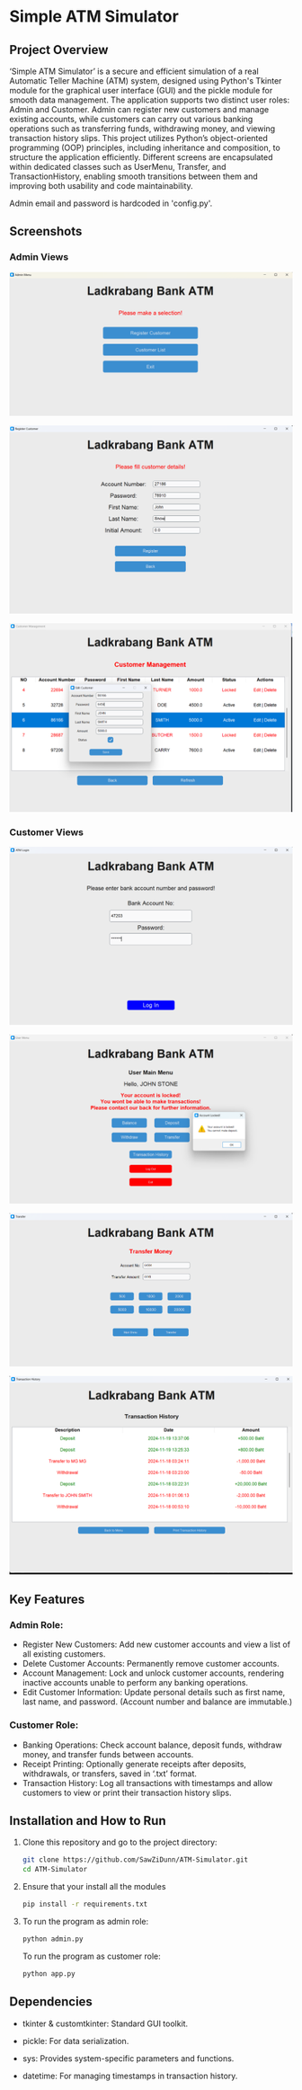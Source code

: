 # Simple ATM Simulator

## Project Overview

‘Simple ATM Simulator’ is a secure and efficient simulation of a real Automatic Teller Machine (ATM) system, designed using Python's Tkinter module for the graphical user interface (GUI) and the pickle module for smooth data management. The application supports two distinct user roles: Admin and Customer. Admin can register new customers and manage existing accounts, while customers can carry out various banking operations such as transferring funds, withdrawing money, and viewing transaction history slips.
This project utilizes Python’s object-oriented programming (OOP) principles, including inheritance and composition, to structure the application efficiently. Different screens are encapsulated within dedicated classes such as UserMenu, Transfer, and TransactionHistory, enabling smooth transitions between them and improving both usability and code maintainability.

Admin email and password is hardcoded in 'config.py'.

## Screenshots

### Admin Views

![Menu Page](./imgs/no1.png)

![Register a new customer](./imgs/no2.png)

![Customer Management](./imgs/no3.png)

### Customer Views

![Log In](./imgs/no4.png)

![Menu Page](./imgs/no5.png)

![Transfer](./imgs/no6.png)

![Transaction History](./imgs/no7.png)

## Key Features

### Admin Role:

-   Register New Customers: Add new customer accounts and view a list of all existing customers.
-   Delete Customer Accounts: Permanently remove customer accounts.
-   Account Management: Lock and unlock customer accounts, rendering inactive accounts unable to perform any banking operations.
-   Edit Customer Information: Update personal details such as first name, last name, and password. (Account number and balance are immutable.)

### Customer Role:

-   Banking Operations: Check account balance, deposit funds, withdraw money, and transfer funds between accounts.
-   Receipt Printing: Optionally generate receipts after deposits, withdrawals, or transfers, saved in ‘.txt’ format.
-   Transaction History: Log all transactions with timestamps and allow customers to view or print their transaction history slips.

## Installation and How to Run

1. Clone this repository and go to the project directory:

    ```bash
    git clone https://github.com/SawZiDunn/ATM-Simulator.git
    cd ATM-Simulator
    ```

2. Ensure that your install all the modules

    ```bash
    pip install -r requirements.txt
    ```

3. To run the program as admin role:

    ```bash
    python admin.py
    ```

    To run the program as customer role:

    ```bash
    python app.py
    ```

## Dependencies

-   tkinter & customtkinter: Standard GUI toolkit.

-   pickle: For data serialization.

-   sys: Provides system-specific parameters and functions.

-   datetime: For managing timestamps in transaction history.

